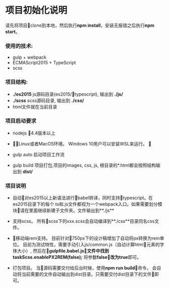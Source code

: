 # 项目初始化说明

请先将项目clone到本地，然后执行**npm install**，安装无报错之后执行**npm start**。

### 使用的技术:

+ gulp + webpack
+ ECMAScript2015 + TypeScript
+ scss

### 项目结构:

+ **./es2015** js源码目录(es2015/typescript), 输出到 **./js/**
+ **./scss** scss源码目录, 输出到 **./css/**
+ html文件就在当前目录

### 项目启动要求
+ nodejs  4.4版本以上
+ Linux或者MacOS环境。 Windows 10用户可以安装WSL来运行。 

+ gulp auto 启动项目工作流
+ gulp build 项目打包,项目的images, css, js, 根目录的*.html都会按照结构输出到 **dist/**

### 项目说明

+ 自动对es2015以上新语法进行babel转译，同时支持typescript。在es2015目录下的每个.ts和.js文件都视为一个webpack入口。如果需要划分模块请在里面继续新建子文件夹。文件输出到**./js**

+ 支持scss。 所有scss下的xxx.scss会自动编译到**./css**目录同名css文件。

+ 移动端rem支持。 目前针对750px下的设计稿增加了自动将px转换为rem单位。 目前为测试特性，需要手动引入js/common.js（自动计算html元素的字体大小）, 然后在**gulpfile.babel.js**文件中找到**taskScss.enablePX2REM(false);** 将参数**false**改为**true**即可。

+ 打包项目。 当源码需要交付给后台时候，使用**npm run build**命令， 会自动将当前需要的文件自动输出到dist目录。只需要交付dist目录下的文件即可。
